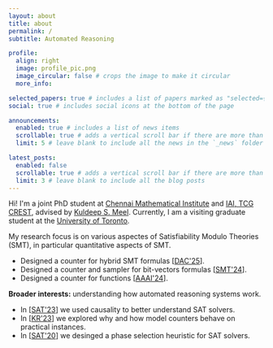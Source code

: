 ```yaml
---
layout: about
title: about
permalink: /
subtitle: Automated Reasoning

profile:
  align: right
  image: profile_pic.png
  image_circular: false # crops the image to make it circular
  more_info:

selected_papers: true # includes a list of papers marked as "selected={true}"
social: true # includes social icons at the bottom of the page

announcements:
  enabled: true # includes a list of news items
  scrollable: true # adds a vertical scroll bar if there are more than 3 news items
  limit: 5 # leave blank to include all the news in the `_news` folder

latest_posts:
  enabled: false
  scrollable: true # adds a vertical scroll bar if there are more than 3 new posts items
  limit: 3 # leave blank to include all the blog posts
---
```


Hi! I'm a joint PhD student at [Chennai Mathematical Institute](http://www.cmi.ac.in) and [IAI, TCG CREST](https://www.tcgcrest.org/institutes/iai/), advised by [Kuldeep S. Meel](https://www.cs.toronto.edu/~meel/). Currently, I am a visiting graduate student at the [University of Toronto](https://web.cs.toronto.edu/).

My research focus is on various aspectes of Satisfiability Modulo Theories (SMT), in particular quantitative aspects of SMT.
  - Designed a counter for hybrid SMT formulas [[DAC'25](https://arxiv.org/abs/2408.07059)].
  - Designed a counter and sampler for bit-vectors formulas [[SMT'24](https://arxiv.org/abs/2408.07059)].
  - Designed a counter for functions [[AAAI'24](https://arxiv.org/abs/2408.07059)].

**Broader interests:** understanding how automated reasoning systems work.
  - In [[SAT'23](https://arxiv.org/abs/2306.06294)] we used causality to better understand SAT solvers.
  - In [[KR'23](https://arxiv.org/abs/2408.07059)] we explored why and how model counters behave on practical instances.
  - In [[SAT'20](https://arxiv.org/abs/2007.01499)] we desinged a phase selection heuristic for SAT solvers.

